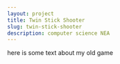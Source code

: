 ```yaml
---
layout: project
title: Twin Stick Shooter
slug: twin-stick-shooter
description: computer science NEA
---
```


here is some text about my old game
